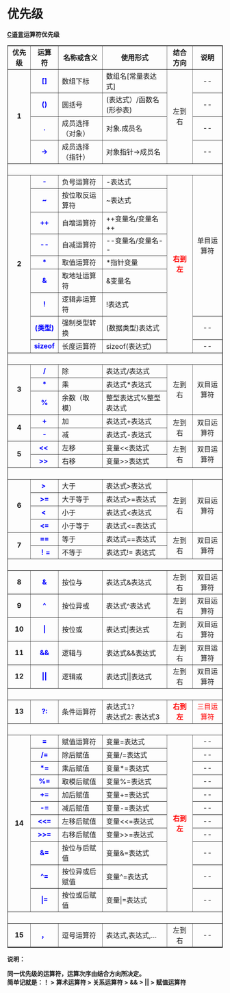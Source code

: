 # 优先级

**[C语言](http://lib.csdn.net/base/c "C语言知识库")运算符优先级**

<table border="1" cellspacing="0" cellpadding="0" width="612"><tbody><tr><td><p align="center" style="margin-top:0px; margin-bottom:0px; padding-top:0px; padding-bottom:0px"><strong>优先级</strong></p></td><td><p align="center" style="margin-top:0px; margin-bottom:0px; padding-top:0px; padding-bottom:0px"><strong>运算符</strong></p></td><td><p align="center" style="margin-top:0px; margin-bottom:0px; padding-top:0px; padding-bottom:0px"><strong>名称或含义</strong></p></td><td><p align="center" style="margin-top:0px; margin-bottom:0px; padding-top:0px; padding-bottom:0px"><strong>使用形式</strong></p></td><td><p align="center" style="margin-top:0px; margin-bottom:0px; padding-top:0px; padding-bottom:0px"><strong>结合方向</strong></p></td><td><p align="center" style="margin-top:0px; margin-bottom:0px; padding-top:0px; padding-bottom:0px"><strong>说明</strong></p></td></tr><tr><td rowspan="4"><p align="center" style="margin-top:0px; margin-bottom:0px; padding-top:0px; padding-bottom:0px"><strong>1</strong></p></td><td><p align="center" style="margin-top:0px; margin-bottom:0px; padding-top:0px; padding-bottom:0px"><strong><span style="color:blue">[]</span></strong></p></td><td><p style="margin-top:0px; margin-bottom:0px; padding-top:0px; padding-bottom:0px">数组下标</p></td><td><p style="margin-top:0px; margin-bottom:0px; padding-top:0px; padding-bottom:0px">数组名[常量表达式]</p></td><td rowspan="4"><p align="center" style="margin-top:0px; margin-bottom:0px; padding-top:0px; padding-bottom:0px">左到右</p></td><td><p align="center" style="margin-top:0px; margin-bottom:0px; padding-top:0px; padding-bottom:0px">--</p></td></tr><tr><td><p align="center" style="margin-top:0px; margin-bottom:0px; padding-top:0px; padding-bottom:0px"><strong><span style="color:blue">()</span></strong></p></td><td><p style="margin-top:0px; margin-bottom:0px; padding-top:0px; padding-bottom:0px">圆括号</p></td><td><p style="margin-top:0px; margin-bottom:0px; padding-top:0px; padding-bottom:0px">(表达式）/函数名(形参表)</p></td><td><p align="center" style="margin-top:0px; margin-bottom:0px; padding-top:0px; padding-bottom:0px">--</p></td></tr><tr><td><p align="center" style="margin-top:0px; margin-bottom:0px; padding-top:0px; padding-bottom:0px"><strong><span style="color:blue">.</span></strong></p></td><td><p style="margin-top:0px; margin-bottom:0px; padding-top:0px; padding-bottom:0px">成员选择（对象）</p></td><td><p style="margin-top:0px; margin-bottom:0px; padding-top:0px; padding-bottom:0px">对象.成员名</p></td><td><p align="center" style="margin-top:0px; margin-bottom:0px; padding-top:0px; padding-bottom:0px">--</p></td></tr><tr><td><p align="center" style="margin-top:0px; margin-bottom:0px; padding-top:0px; padding-bottom:0px"><strong><span style="color:blue">-&gt;</span></strong></p></td><td><p style="margin-top:0px; margin-bottom:0px; padding-top:0px; padding-bottom:0px">成员选择（指针）</p></td><td><p style="margin-top:0px; margin-bottom:0px; padding-top:0px; padding-bottom:0px">对象指针-&gt;成员名</p></td><td><p align="center" style="margin-top:0px; margin-bottom:0px; padding-top:0px; padding-bottom:0px">--</p></td></tr><tr><td width="612" colspan="6"><p style="margin-top:0px; margin-bottom:0px; padding-top:0px; padding-bottom:0px">&nbsp;</p></td></tr><tr><td rowspan="9"><p align="center" style="margin-top:0px; margin-bottom:0px; padding-top:0px; padding-bottom:0px"><strong>2</strong></p></td><td><p align="center" style="margin-top:0px; margin-bottom:0px; padding-top:0px; padding-bottom:0px"><strong><span style="color:blue">-</span></strong></p></td><td><p style="margin-top:0px; margin-bottom:0px; padding-top:0px; padding-bottom:0px">负号运算符</p></td><td><p style="margin-top:0px; margin-bottom:0px; padding-top:0px; padding-bottom:0px">-表达式</p></td><td rowspan="9"><p align="center" style="margin-top:0px; margin-bottom:0px; padding-top:0px; padding-bottom:0px"><strong><span style="color:red">右到左</span></strong></p></td><td rowspan="7"><p align="center" style="margin-top:0px; margin-bottom:0px; padding-top:0px; padding-bottom:0px">单目运算符</p></td></tr><tr><td><p align="center" style="margin-top:0px; margin-bottom:0px; padding-top:0px; padding-bottom:0px"><strong><span style="color:blue">~</span></strong></p></td><td><p style="margin-top:0px; margin-bottom:0px; padding-top:0px; padding-bottom:0px">按位取反运算符</p></td><td><p style="margin-top:0px; margin-bottom:0px; padding-top:0px; padding-bottom:0px">~表达式</p></td></tr><tr><td><p align="center" style="margin-top:0px; margin-bottom:0px; padding-top:0px; padding-bottom:0px"><strong><span style="color:blue">++</span></strong></p></td><td><p style="margin-top:0px; margin-bottom:0px; padding-top:0px; padding-bottom:0px">自增运算符</p></td><td><p style="margin-top:0px; margin-bottom:0px; padding-top:0px; padding-bottom:0px">++变量名/变量名++</p></td></tr><tr><td><p align="center" style="margin-top:0px; margin-bottom:0px; padding-top:0px; padding-bottom:0px"><strong><span style="color:blue">--</span></strong></p></td><td><p style="margin-top:0px; margin-bottom:0px; padding-top:0px; padding-bottom:0px">自减运算符</p></td><td><p style="margin-top:0px; margin-bottom:0px; padding-top:0px; padding-bottom:0px">--变量名/变量名--</p></td></tr><tr><td><p align="center" style="margin-top:0px; margin-bottom:0px; padding-top:0px; padding-bottom:0px"><strong><span style="color:blue">*</span></strong></p></td><td><p style="margin-top:0px; margin-bottom:0px; padding-top:0px; padding-bottom:0px">取值运算符</p></td><td><p style="margin-top:0px; margin-bottom:0px; padding-top:0px; padding-bottom:0px">*指针变量</p></td></tr><tr><td><p align="center" style="margin-top:0px; margin-bottom:0px; padding-top:0px; padding-bottom:0px"><strong><span style="color:blue">&amp;</span></strong></p></td><td><p style="margin-top:0px; margin-bottom:0px; padding-top:0px; padding-bottom:0px">取地址运算符</p></td><td><p style="margin-top:0px; margin-bottom:0px; padding-top:0px; padding-bottom:0px">&amp;变量名</p></td></tr><tr><td><p align="center" style="margin-top:0px; margin-bottom:0px; padding-top:0px; padding-bottom:0px"><strong><span style="color:blue">!</span></strong></p></td><td><p style="margin-top:0px; margin-bottom:0px; padding-top:0px; padding-bottom:0px">逻辑非运算符</p></td><td><p style="margin-top:0px; margin-bottom:0px; padding-top:0px; padding-bottom:0px">!表达式</p></td></tr><tr><td><p align="center" style="margin-top:0px; margin-bottom:0px; padding-top:0px; padding-bottom:0px"><strong><span style="color:blue">(</span><span style="color:blue">类型</span><span style="color:blue">)</span></strong></p></td><td><p style="margin-top:0px; margin-bottom:0px; padding-top:0px; padding-bottom:0px">强制类型转换</p></td><td><p style="margin-top:0px; margin-bottom:0px; padding-top:0px; padding-bottom:0px">(数据类型)表达式</p></td><td><p align="center" style="margin-top:0px; margin-bottom:0px; padding-top:0px; padding-bottom:0px">--</p></td></tr><tr><td><p align="center" style="margin-top:0px; margin-bottom:0px; padding-top:0px; padding-bottom:0px"><strong><span style="color:blue">sizeof</span></strong></p></td><td><p style="margin-top:0px; margin-bottom:0px; padding-top:0px; padding-bottom:0px">长度运算符</p></td><td><p style="margin-top:0px; margin-bottom:0px; padding-top:0px; padding-bottom:0px">sizeof(表达式)</p></td><td><p align="center" style="margin-top:0px; margin-bottom:0px; padding-top:0px; padding-bottom:0px">--</p></td></tr><tr><td width="612" colspan="6"><p style="margin-top:0px; margin-bottom:0px; padding-top:0px; padding-bottom:0px">&nbsp;</p></td></tr><tr><td rowspan="3"><p align="center" style="margin-top:0px; margin-bottom:0px; padding-top:0px; padding-bottom:0px"><strong>3</strong></p></td><td><p align="center" style="margin-top:0px; margin-bottom:0px; padding-top:0px; padding-bottom:0px"><strong><span style="color:blue">/</span></strong></p></td><td><p style="margin-top:0px; margin-bottom:0px; padding-top:0px; padding-bottom:0px">除</p></td><td><p style="margin-top:0px; margin-bottom:0px; padding-top:0px; padding-bottom:0px">表达式/表达式</p></td><td rowspan="3"><p align="center" style="margin-top:0px; margin-bottom:0px; padding-top:0px; padding-bottom:0px">左到右</p></td><td rowspan="3"><p align="center" style="margin-top:0px; margin-bottom:0px; padding-top:0px; padding-bottom:0px">双目运算符</p></td></tr><tr><td><p align="center" style="margin-top:0px; margin-bottom:0px; padding-top:0px; padding-bottom:0px"><strong><span style="color:blue">*</span></strong></p></td><td><p style="margin-top:0px; margin-bottom:0px; padding-top:0px; padding-bottom:0px">乘</p></td><td><p style="margin-top:0px; margin-bottom:0px; padding-top:0px; padding-bottom:0px">表达式*表达式</p></td></tr><tr><td><p align="center" style="margin-top:0px; margin-bottom:0px; padding-top:0px; padding-bottom:0px"><strong><span style="color:blue">%</span></strong></p></td><td><p style="margin-top:0px; margin-bottom:0px; padding-top:0px; padding-bottom:0px">余数（取模）</p></td><td><p style="margin-top:0px; margin-bottom:0px; padding-top:0px; padding-bottom:0px">整型表达式%整型表达式</p></td></tr><tr><td rowspan="2"><p align="center" style="margin-top:0px; margin-bottom:0px; padding-top:0px; padding-bottom:0px"><strong>4</strong></p></td><td><p align="center" style="margin-top:0px; margin-bottom:0px; padding-top:0px; padding-bottom:0px"><strong><span style="color:blue">+</span></strong></p></td><td><p style="margin-top:0px; margin-bottom:0px; padding-top:0px; padding-bottom:0px">加</p></td><td><p style="margin-top:0px; margin-bottom:0px; padding-top:0px; padding-bottom:0px">表达式+表达式</p></td><td rowspan="2"><p align="center" style="margin-top:0px; margin-bottom:0px; padding-top:0px; padding-bottom:0px">左到右</p></td><td rowspan="2"><p align="center" style="margin-top:0px; margin-bottom:0px; padding-top:0px; padding-bottom:0px">双目运算符</p></td></tr><tr><td><p align="center" style="margin-top:0px; margin-bottom:0px; padding-top:0px; padding-bottom:0px"><strong><span style="color:blue">-</span></strong></p></td><td><p style="margin-top:0px; margin-bottom:0px; padding-top:0px; padding-bottom:0px">减</p></td><td><p style="margin-top:0px; margin-bottom:0px; padding-top:0px; padding-bottom:0px">表达式-表达式</p></td></tr><tr><td rowspan="2"><p align="center" style="margin-top:0px; margin-bottom:0px; padding-top:0px; padding-bottom:0px"><strong>5</strong></p></td><td><p align="center" style="margin-top:0px; margin-bottom:0px; padding-top:0px; padding-bottom:0px"><strong><span style="color:blue">&lt;&lt;&nbsp;</span></strong></p></td><td><p style="margin-top:0px; margin-bottom:0px; padding-top:0px; padding-bottom:0px">左移</p></td><td><p style="margin-top:0px; margin-bottom:0px; padding-top:0px; padding-bottom:0px">变量&lt;&lt;表达式</p></td><td rowspan="2"><p align="center" style="margin-top:0px; margin-bottom:0px; padding-top:0px; padding-bottom:0px">左到右</p></td><td rowspan="2"><p align="center" style="margin-top:0px; margin-bottom:0px; padding-top:0px; padding-bottom:0px">双目运算符</p></td></tr><tr><td><p align="center" style="margin-top:0px; margin-bottom:0px; padding-top:0px; padding-bottom:0px"><strong><span style="color:blue">&gt;&gt;&nbsp;</span></strong></p></td><td><p style="margin-top:0px; margin-bottom:0px; padding-top:0px; padding-bottom:0px">右移</p></td><td><p style="margin-top:0px; margin-bottom:0px; padding-top:0px; padding-bottom:0px">变量&gt;&gt;表达式</p></td></tr><tr><td width="612" colspan="6"><p style="margin-top:0px; margin-bottom:0px; padding-top:0px; padding-bottom:0px">&nbsp;</p></td></tr><tr><td rowspan="4"><p align="center" style="margin-top:0px; margin-bottom:0px; padding-top:0px; padding-bottom:0px"><strong>6</strong></p></td><td><p align="center" style="margin-top:0px; margin-bottom:0px; padding-top:0px; padding-bottom:0px"><strong><span style="color:blue">&gt;&nbsp;</span></strong></p></td><td><p style="margin-top:0px; margin-bottom:0px; padding-top:0px; padding-bottom:0px">大于</p></td><td><p style="margin-top:0px; margin-bottom:0px; padding-top:0px; padding-bottom:0px">表达式&gt;表达式</p></td><td rowspan="4"><p align="center" style="margin-top:0px; margin-bottom:0px; padding-top:0px; padding-bottom:0px">左到右</p></td><td rowspan="4"><p align="center" style="margin-top:0px; margin-bottom:0px; padding-top:0px; padding-bottom:0px">双目运算符</p></td></tr><tr><td><p align="center" style="margin-top:0px; margin-bottom:0px; padding-top:0px; padding-bottom:0px"><strong><span style="color:blue">&gt;=</span></strong></p></td><td><p style="margin-top:0px; margin-bottom:0px; padding-top:0px; padding-bottom:0px">大于等于</p></td><td><p style="margin-top:0px; margin-bottom:0px; padding-top:0px; padding-bottom:0px">表达式&gt;=表达式</p></td></tr><tr><td><p align="center" style="margin-top:0px; margin-bottom:0px; padding-top:0px; padding-bottom:0px"><strong><span style="color:blue">&lt;&nbsp;</span></strong></p></td><td><p style="margin-top:0px; margin-bottom:0px; padding-top:0px; padding-bottom:0px">小于</p></td><td><p style="margin-top:0px; margin-bottom:0px; padding-top:0px; padding-bottom:0px">表达式&lt;表达式</p></td></tr><tr><td><p align="center" style="margin-top:0px; margin-bottom:0px; padding-top:0px; padding-bottom:0px"><strong><span style="color:blue">&lt;=</span></strong></p></td><td><p style="margin-top:0px; margin-bottom:0px; padding-top:0px; padding-bottom:0px">小于等于</p></td><td><p style="margin-top:0px; margin-bottom:0px; padding-top:0px; padding-bottom:0px">表达式&lt;=表达式</p></td></tr><tr><td rowspan="2"><p align="center" style="margin-top:0px; margin-bottom:0px; padding-top:0px; padding-bottom:0px"><strong>7</strong></p></td><td><p align="center" style="margin-top:0px; margin-bottom:0px; padding-top:0px; padding-bottom:0px"><strong><span style="color:blue">==</span></strong></p></td><td><p style="margin-top:0px; margin-bottom:0px; padding-top:0px; padding-bottom:0px">等于</p></td><td><p style="margin-top:0px; margin-bottom:0px; padding-top:0px; padding-bottom:0px">表达式==表达式</p></td><td rowspan="2"><p align="center" style="margin-top:0px; margin-bottom:0px; padding-top:0px; padding-bottom:0px">左到右</p></td><td rowspan="2"><p align="center" style="margin-top:0px; margin-bottom:0px; padding-top:0px; padding-bottom:0px">双目运算符</p></td></tr><tr><td><p align="center" style="margin-top:0px; margin-bottom:0px; padding-top:0px; padding-bottom:0px"><strong><span style="color:blue">！</span><span style="color:blue">=</span></strong></p></td><td><p style="margin-top:0px; margin-bottom:0px; padding-top:0px; padding-bottom:0px">不等于</p></td><td><p style="margin-top:0px; margin-bottom:0px; padding-top:0px; padding-bottom:0px">表达式!= 表达式</p></td></tr><tr><td width="612" colspan="6"><p style="margin-top:0px; margin-bottom:0px; padding-top:0px; padding-bottom:0px">&nbsp;</p></td></tr><tr><td><p align="center" style="margin-top:0px; margin-bottom:0px; padding-top:0px; padding-bottom:0px"><strong>8</strong></p></td><td><p align="center" style="margin-top:0px; margin-bottom:0px; padding-top:0px; padding-bottom:0px"><strong><span style="color:blue">&amp;</span></strong></p></td><td><p style="margin-top:0px; margin-bottom:0px; padding-top:0px; padding-bottom:0px">按位与</p></td><td><p style="margin-top:0px; margin-bottom:0px; padding-top:0px; padding-bottom:0px">表达式&amp;表达式</p></td><td><p align="center" style="margin-top:0px; margin-bottom:0px; padding-top:0px; padding-bottom:0px">左到右</p></td><td><p align="center" style="margin-top:0px; margin-bottom:0px; padding-top:0px; padding-bottom:0px">双目运算符</p></td></tr><tr><td><p align="center" style="margin-top:0px; margin-bottom:0px; padding-top:0px; padding-bottom:0px"><strong>9</strong></p></td><td><p align="center" style="margin-top:0px; margin-bottom:0px; padding-top:0px; padding-bottom:0px"><strong><span style="color:blue">^</span></strong></p></td><td><p style="margin-top:0px; margin-bottom:0px; padding-top:0px; padding-bottom:0px">按位异或</p></td><td><p style="margin-top:0px; margin-bottom:0px; padding-top:0px; padding-bottom:0px">表达式^表达式</p></td><td><p align="center" style="margin-top:0px; margin-bottom:0px; padding-top:0px; padding-bottom:0px">左到右</p></td><td><p align="center" style="margin-top:0px; margin-bottom:0px; padding-top:0px; padding-bottom:0px">双目运算符</p></td></tr><tr><td><p align="center" style="margin-top:0px; margin-bottom:0px; padding-top:0px; padding-bottom:0px"><strong>10</strong></p></td><td><p align="center" style="margin-top:0px; margin-bottom:0px; padding-top:0px; padding-bottom:0px"><strong><span style="color:blue">|</span></strong></p></td><td><p style="margin-top:0px; margin-bottom:0px; padding-top:0px; padding-bottom:0px">按位或</p></td><td><p style="margin-top:0px; margin-bottom:0px; padding-top:0px; padding-bottom:0px">表达式|表达式</p></td><td><p align="center" style="margin-top:0px; margin-bottom:0px; padding-top:0px; padding-bottom:0px">左到右</p></td><td><p align="center" style="margin-top:0px; margin-bottom:0px; padding-top:0px; padding-bottom:0px">双目运算符</p></td></tr><tr><td><p align="center" style="margin-top:0px; margin-bottom:0px; padding-top:0px; padding-bottom:0px"><strong>11</strong></p></td><td><p align="center" style="margin-top:0px; margin-bottom:0px; padding-top:0px; padding-bottom:0px"><strong><span style="color:blue">&amp;&amp;</span></strong></p></td><td><p style="margin-top:0px; margin-bottom:0px; padding-top:0px; padding-bottom:0px">逻辑与</p></td><td><p style="margin-top:0px; margin-bottom:0px; padding-top:0px; padding-bottom:0px">表达式&amp;&amp;表达式</p></td><td><p align="center" style="margin-top:0px; margin-bottom:0px; padding-top:0px; padding-bottom:0px">左到右</p></td><td><p align="center" style="margin-top:0px; margin-bottom:0px; padding-top:0px; padding-bottom:0px">双目运算符</p></td></tr><tr><td><p align="center" style="margin-top:0px; margin-bottom:0px; padding-top:0px; padding-bottom:0px"><strong>12</strong></p></td><td><p align="center" style="margin-top:0px; margin-bottom:0px; padding-top:0px; padding-bottom:0px"><strong><span style="color:blue">||</span></strong></p></td><td><p style="margin-top:0px; margin-bottom:0px; padding-top:0px; padding-bottom:0px">逻辑或</p></td><td><p style="margin-top:0px; margin-bottom:0px; padding-top:0px; padding-bottom:0px">表达式||表达式</p></td><td><p align="center" style="margin-top:0px; margin-bottom:0px; padding-top:0px; padding-bottom:0px">左到右</p></td><td><p align="center" style="margin-top:0px; margin-bottom:0px; padding-top:0px; padding-bottom:0px">双目运算符</p></td></tr><tr><td width="612" colspan="6"><p style="margin-top:0px; margin-bottom:0px; padding-top:0px; padding-bottom:0px">&nbsp;</p></td></tr><tr><td><p align="center" style="margin-top:0px; margin-bottom:0px; padding-top:0px; padding-bottom:0px"><strong>13</strong></p></td><td><p align="center" style="margin-top:0px; margin-bottom:0px; padding-top:0px; padding-bottom:0px"><strong><span style="color:blue">?:</span></strong></p></td><td><p style="margin-top:0px; margin-bottom:0px; padding-top:0px; padding-bottom:0px">条件运算符</p></td><td><p style="margin-top:0px; margin-bottom:0px; padding-top:0px; padding-bottom:0px">表达式1?</p><p style="margin-top:0px; margin-bottom:0px; padding-top:0px; padding-bottom:0px">表达式2: 表达式3</p></td><td><p align="center" style="margin-top:0px; margin-bottom:0px; padding-top:0px; padding-bottom:0px"><strong><span style="color:red">右到左</span></strong></p></td><td><p align="center" style="margin-top:0px; margin-bottom:0px; padding-top:0px; padding-bottom:0px"><span style="color:red">三目运算符</span></p></td></tr><tr><td width="612" colspan="6"><p style="margin-top:0px; margin-bottom:0px; padding-top:0px; padding-bottom:0px"><span style="color:red">&nbsp;</span></p></td></tr><tr><td rowspan="11"><p align="center" style="margin-top:0px; margin-bottom:0px; padding-top:0px; padding-bottom:0px"><strong>14</strong></p></td><td><p align="center" style="margin-top:0px; margin-bottom:0px; padding-top:0px; padding-bottom:0px"><strong><span style="color:blue">=</span></strong></p></td><td><p style="margin-top:0px; margin-bottom:0px; padding-top:0px; padding-bottom:0px">赋值运算符</p></td><td><p style="margin-top:0px; margin-bottom:0px; padding-top:0px; padding-bottom:0px">变量=表达式</p></td><td rowspan="11"><p align="center" style="margin-top:0px; margin-bottom:0px; padding-top:0px; padding-bottom:0px"><strong><span style="color:red">右到左</span></strong></p></td><td><p align="center" style="margin-top:0px; margin-bottom:0px; padding-top:0px; padding-bottom:0px">--</p></td></tr><tr><td><p align="center" style="margin-top:0px; margin-bottom:0px; padding-top:0px; padding-bottom:0px"><strong><span style="color:blue">/=</span></strong></p></td><td><p style="margin-top:0px; margin-bottom:0px; padding-top:0px; padding-bottom:0px">除后赋值</p></td><td><p style="margin-top:0px; margin-bottom:0px; padding-top:0px; padding-bottom:0px">变量/=表达式</p></td><td><p align="center" style="margin-top:0px; margin-bottom:0px; padding-top:0px; padding-bottom:0px">--</p></td></tr><tr><td><p align="center" style="margin-top:0px; margin-bottom:0px; padding-top:0px; padding-bottom:0px"><strong><span style="color:blue">*=</span></strong></p></td><td><p style="margin-top:0px; margin-bottom:0px; padding-top:0px; padding-bottom:0px">乘后赋值</p></td><td><p style="margin-top:0px; margin-bottom:0px; padding-top:0px; padding-bottom:0px">变量*=表达式</p></td><td><p align="center" style="margin-top:0px; margin-bottom:0px; padding-top:0px; padding-bottom:0px">--</p></td></tr><tr><td><p align="center" style="margin-top:0px; margin-bottom:0px; padding-top:0px; padding-bottom:0px"><strong><span style="color:blue">%=</span></strong></p></td><td><p style="margin-top:0px; margin-bottom:0px; padding-top:0px; padding-bottom:0px">取模后赋值</p></td><td><p style="margin-top:0px; margin-bottom:0px; padding-top:0px; padding-bottom:0px">变量%=表达式</p></td><td><p align="center" style="margin-top:0px; margin-bottom:0px; padding-top:0px; padding-bottom:0px">--</p></td></tr><tr><td><p align="center" style="margin-top:0px; margin-bottom:0px; padding-top:0px; padding-bottom:0px"><strong><span style="color:blue">+=</span></strong></p></td><td><p style="margin-top:0px; margin-bottom:0px; padding-top:0px; padding-bottom:0px">加后赋值</p></td><td><p style="margin-top:0px; margin-bottom:0px; padding-top:0px; padding-bottom:0px">变量+=表达式</p></td><td><p align="center" style="margin-top:0px; margin-bottom:0px; padding-top:0px; padding-bottom:0px">--</p></td></tr><tr><td><p align="center" style="margin-top:0px; margin-bottom:0px; padding-top:0px; padding-bottom:0px"><strong><span style="color:blue">-=</span></strong></p></td><td><p style="margin-top:0px; margin-bottom:0px; padding-top:0px; padding-bottom:0px">减后赋值</p></td><td><p style="margin-top:0px; margin-bottom:0px; padding-top:0px; padding-bottom:0px">变量-=表达式</p></td><td><p align="center" style="margin-top:0px; margin-bottom:0px; padding-top:0px; padding-bottom:0px">--</p></td></tr><tr><td><p align="center" style="margin-top:0px; margin-bottom:0px; padding-top:0px; padding-bottom:0px"><strong><span style="color:blue">&lt;&lt;=</span></strong></p></td><td><p style="margin-top:0px; margin-bottom:0px; padding-top:0px; padding-bottom:0px">左移后赋值</p></td><td><p style="margin-top:0px; margin-bottom:0px; padding-top:0px; padding-bottom:0px">变量&lt;&lt;=表达式</p></td><td><p align="center" style="margin-top:0px; margin-bottom:0px; padding-top:0px; padding-bottom:0px">--</p></td></tr><tr><td><p align="center" style="margin-top:0px; margin-bottom:0px; padding-top:0px; padding-bottom:0px"><strong><span style="color:blue">&gt;&gt;=</span></strong></p></td><td><p style="margin-top:0px; margin-bottom:0px; padding-top:0px; padding-bottom:0px">右移后赋值</p></td><td><p style="margin-top:0px; margin-bottom:0px; padding-top:0px; padding-bottom:0px">变量&gt;&gt;=表达式</p></td><td><p align="center" style="margin-top:0px; margin-bottom:0px; padding-top:0px; padding-bottom:0px">--</p></td></tr><tr><td><p align="center" style="margin-top:0px; margin-bottom:0px; padding-top:0px; padding-bottom:0px"><strong><span style="color:blue">&amp;=</span></strong></p></td><td><p style="margin-top:0px; margin-bottom:0px; padding-top:0px; padding-bottom:0px">按位与后赋值</p></td><td><p style="margin-top:0px; margin-bottom:0px; padding-top:0px; padding-bottom:0px">变量&amp;=表达式</p></td><td><p align="center" style="margin-top:0px; margin-bottom:0px; padding-top:0px; padding-bottom:0px">--</p></td></tr><tr><td><p align="center" style="margin-top:0px; margin-bottom:0px; padding-top:0px; padding-bottom:0px"><strong><span style="color:blue">^=</span></strong></p></td><td><p style="margin-top:0px; margin-bottom:0px; padding-top:0px; padding-bottom:0px">按位异或后赋值</p></td><td><p style="margin-top:0px; margin-bottom:0px; padding-top:0px; padding-bottom:0px">变量^=表达式</p></td><td><p align="center" style="margin-top:0px; margin-bottom:0px; padding-top:0px; padding-bottom:0px">--</p></td></tr><tr><td><p align="center" style="margin-top:0px; margin-bottom:0px; padding-top:0px; padding-bottom:0px"><strong><span style="color:blue">|=</span></strong></p></td><td><p style="margin-top:0px; margin-bottom:0px; padding-top:0px; padding-bottom:0px">按位或后赋值</p></td><td><p style="margin-top:0px; margin-bottom:0px; padding-top:0px; padding-bottom:0px">变量|=表达式</p></td><td><p align="center" style="margin-top:0px; margin-bottom:0px; padding-top:0px; padding-bottom:0px">--</p></td></tr><tr><td width="612" colspan="6"><p style="margin-top:0px; margin-bottom:0px; padding-top:0px; padding-bottom:0px">&nbsp;</p></td></tr><tr><td><p align="center" style="margin-top:0px; margin-bottom:0px; padding-top:0px; padding-bottom:0px"><strong>15</strong></p></td><td><p align="center" style="margin-top:0px; margin-bottom:0px; padding-top:0px; padding-bottom:0px"><strong><span style="color:blue">，</span></strong></p></td><td><p style="margin-top:0px; margin-bottom:0px; padding-top:0px; padding-bottom:0px">逗号运算符</p></td><td><p style="margin-top:0px; margin-bottom:0px; padding-top:0px; padding-bottom:0px">表达式,表达式,…</p></td><td><p align="center" style="margin-top:0px; margin-bottom:0px; padding-top:0px; padding-bottom:0px">左到右</p></td><td><p align="center" style="margin-top:0px; margin-bottom:0px; padding-top:0px; padding-bottom:0px">--</p></td></tr></tbody></table>

**说明：**

 **同一优先级的运算符，运算次序由结合方向所决定。  
 简单记就是：！ > 算术运算符 > 关系运算符 > && > || > 赋值运算符**